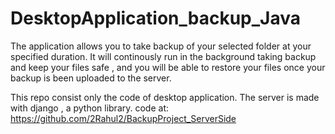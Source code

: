 # DesktopApplication_backup_Java
The application allows you to take backup of your selected folder at your specified duration.
It will continously run in the background taking backup and keep your files safe , and you will be able to restore your files once your backup is been uploaded to the server.

This repo consist only the code of desktop application.
The server is made with django , a python library. code at:  https://github.com/2Rahul2/BackupProject_ServerSide
